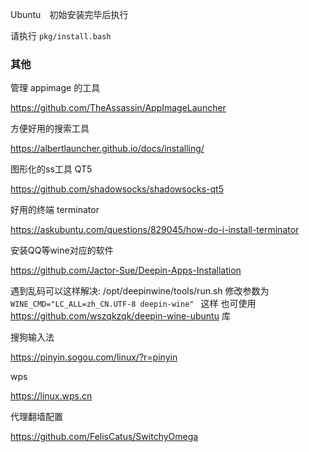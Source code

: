 

Ubuntu　初始安装完毕后执行

请执行 `pkg/install.bash`


### 其他

管理 appimage 的工具

https://github.com/TheAssassin/AppImageLauncher



方便好用的搜索工具

https://albertlauncher.github.io/docs/installing/


图形化的ss工具 QT5

https://github.com/shadowsocks/shadowsocks-qt5


好用的终端 terminator

https://askubuntu.com/questions/829045/how-do-i-install-terminator

安装QQ等wine对应的软件

https://github.com/Jactor-Sue/Deepin-Apps-Installation

遇到乱码可以这样解决: /opt/deepinwine/tools/run.sh 修改参数为 `WINE_CMD="LC_ALL=zh_CN.UTF-8 deepin-wine"
` 这样
也可使用 https://github.com/wszqkzqk/deepin-wine-ubuntu 库

搜狗输入法

https://pinyin.sogou.com/linux/?r=pinyin


wps

https://linux.wps.cn


代理翻墙配置

https://github.com/FelisCatus/SwitchyOmega
